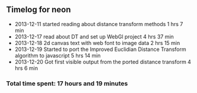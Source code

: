 ## Timelog for neon
* 2013-12-11 started reading about distance transform methods 1 hrs 7 min
* 2013-12-17 read about DT and set up WebGl project 4 hrs 37 min
* 2013-12-18 2d canvas text with web font to image data 2 hrs 15 min
* 2013-12-19 Started to port the Improved Euclidian Distance Transform algorithm to javascript 5 hrs 14 min
* 2013-12-20 Got first visible output from the ported distance transform 4 hrs 6 min

### Total time spent: 17 hours and 19 minutes 